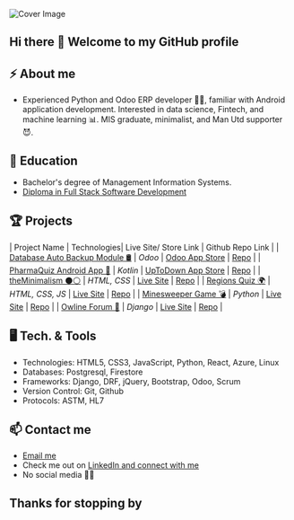 ![Cover Image](https://media.licdn.com/dms/image/D4E16AQFds7cpAJygjg/profile-displaybackgroundimage-shrink_350_1400/0/1707939115455?e=1713398400&v=beta&t=B4IXlDwSagLWcq0dI6FK3gpCLz-TVCTqoLspwvWCwZQ)


## Hi there 👋 Welcome to my GitHub profile

## ⚡ About me

- Experienced Python and Odoo ERP developer 👴🏽, familiar with Android application development. Interested in data science, Fintech, and machine learning 📊. MIS graduate, minimalist, and Man Utd supporter 😈.


## 🔭 Education
- Bachelor's degree of Management Information Systems.
- [Diploma in Full Stack Software Development](https://www.credential.net/ff990856-7776-443c-9c5f-5fd0e44a1f4f#gs.4l18em)


## 🏆 Projects

| Project Name | Technologies| Live Site/ Store Link | Github Repo Link |
| <u>Database Auto Backup Module 🛢</u> | _Odoo_ | [Odoo App Store](https://apps.odoo.com/apps/modules/14.0/database_autobackup/) | [Repo](https://github.com/khubabshams/Odoo-Database-Auto-Backup) |
| <u>PharmaQuiz Android App 📱</u> | _Kotlin_ | [UpToDown App Store](https://pharmaquiz.en.uptodown.com/android) | [Repo](https://github.com/khubabshams/PharmaQuiz) |
| <u>theMinimalism ⚫⚪</u> | _HTML, CSS_ | [Live Site](https://khubabshams.github.io/minimalism/) | [Repo](https://github.com/khubabshams/minimalism) |
| <u>Regions Quiz 🌍</u> | _HTML, CSS, JS_ | [Live Site](https://khubabshams.github.io/regions-quiz/) | [Repo](https://github.com/khubabshams/regions-quiz) |
| <u>Minesweeper Game 💣</u> | _Python_ | [Live Site](https://cli-minesweeper.herokuapp.com/) | [Repo](https://github.com/khubabshams/minesweeper) |
| <u>Owline Forum 💬</u> | _Django_ | [Live Site](https://owline.herokuapp.com/) | [Repo](https://github.com/khubabshams/owline) |


## 🖥️ Tech. & Tools
- Technologies: 		HTML5, CSS3, JavaScript, Python, React, Azure, Linux
- Databases:			  Postgresql, Firestore
- Frameworks:		    Django, DRF, jQuery, Bootstrap, Odoo, Scrum
- Version Control:  Git, Github
- Protocols:        ASTM, HL7


## 📫 Contact me

- <a href="mailto:kshamse4@gmail.com">Email me</a>
- Check me out on [LinkedIn and connect with me](https://www.linkedin.com/in/khubabshams/)
- No social media 📵😅


## Thanks for stopping by
